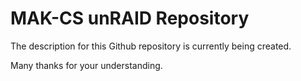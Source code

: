 # MAK-CS unRAID Repository

The description for this Github repository is currently being created.

Many thanks for your understanding.

